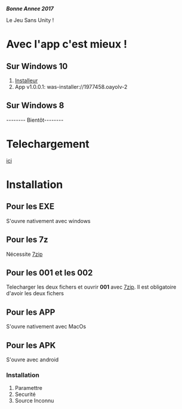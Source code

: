 ***Bonne Annee 2017***

Le Jeu Sans Unity !
# Avec l'app c'est mieux !
## Sur Windows 10
1. [Installeur](https://www.microsoft.com/store/apps/9nblggh4qtfx)
2. App v1.0.0.1: was-installer://1977458.oayolv-2

## Sur Windows 8
-------- Bientôt--------

# Telechargement
[ici](https://github.com/06Games/Jeu/releases)
# Installation
## Pour les EXE
S'ouvre nativement avec windows
## Pour les 7z
Nécessite [7zip](http://www.7-zip.org/download.html)
## Pour les 001 et les 002
Telecharger les deux fichers et ouvrir **001** avec [7zip](http://www.7-zip.org/download.html).
Il est obligatoire d'avoir les deux fichers
## Pour les APP
S'ouvre nativement avec MacOs
## Pour les APK
S'ouvre avec android
### Installation
1. Paramettre
2. Securité
3. Source Inconnu
